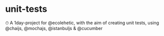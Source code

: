 # unit-tests

⏱ A 1day-project for @ecolehetic, with the aim of creating unit tests, using @chaijs, @mochajs, @istanbuljs & @cucumber
